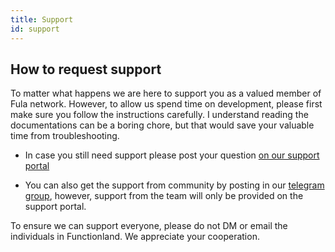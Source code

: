 ```yaml
---
title: Support
id: support
---
```


## How to request support

To matter what happens we are here to support you as a valued member of Fula network. However, to allow us spend time on development, please first make sure you follow the instructions carefully. I understand reading the documentations can be a boring chore, but that would save your valuable time from troubleshooting.

- In case you still need support please post your question [on our support portal](https://functionland.peeranha.io/)
  
- You can also get the support from community by posting in our [telegram group](https://t.me/fxblox), however, support from the team will only be provided on the support portal.

To ensure we can support everyone, please do not DM or email the individuals in Functionland. We appreciate your cooperation.